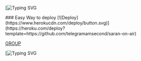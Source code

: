 [![Typing SVG](https://readme-typing-svg.herokuapp.com/?lines=welcome+To+ᴏɴ_ᴀɪʀ_ꜰɪʟᴛᴇʀʙᴏᴛ;created+by+ꜱᴀʀᴀɴ😁;A+simple+autofilter+Bot!)
</p>
### Easy Way to deploy
[![Deploy](https://www.herokucdn.com/deploy/button.svg)](https://heroku.com/deploy?template=https://github.com/telegramamsecond/saran-on-air)

[GROUP](https://t.me/+aZIoNNlskWk4ODg1)

[![Typing SVG](https://readme-typing-svg.herokuapp.com/?lines=NB:+code+മുഴുവൻ+errors+ആണ്😪!)
</p>
